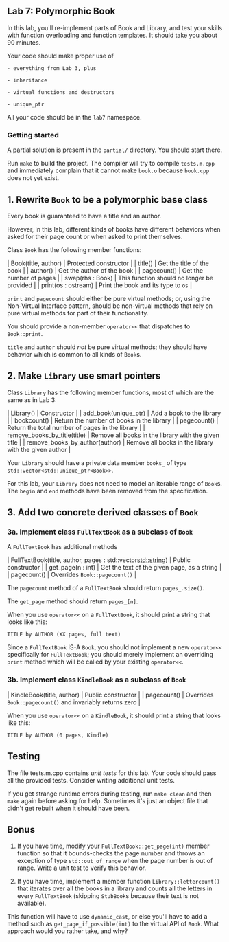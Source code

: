 ## Lab 7: Polymorphic Book

In this lab, you'll re-implement parts of Book and Library,
and test your skills with function overloading and function templates.
It should take you about 90 minutes.

Your code should make proper use of

    - everything from Lab 3, plus

    - inheritance

    - virtual functions and destructors

    - unique_ptr

All your code should be in the `lab7` namespace.

### Getting started

A partial solution is present in the `partial/` directory.
You should start there.

Run `make` to build the project. The compiler will try to compile `tests.m.cpp`
and immediately complain that it cannot make `book.o` because `book.cpp` does not
yet exist.


## 1. Rewrite `Book` to be a polymorphic base class

Every book is guaranteed to have a title and an author.

However, in this lab, different kinds of books have different
behaviors when asked for their page count or when asked to
print themselves.

Class `Book` has the following member functions:

| Book(title, author)            | Protected constructor |
| title()                        | Get the title of the book |
| author()                       | Get the author of the book |
| pagecount()                    | Get the number of pages |
| swap(rhs : Book)               | This function should no longer be provided |
| print(os : ostream)            | Print the book and its type to `os` |

`print` and `pagecount` should either be pure virtual methods; or,
using the Non-Virtual Interface pattern, should be non-virtual methods that
rely on pure virtual methods for part of their functionality.

You should provide a non-member `operator<<` that dispatches to `Book::print`.

`title` and `author` should _not_ be pure virtual methods; they should have
behavior which is common to all kinds of `Book`s.


## 2. Make `Library` use smart pointers

Class `Library` has the following member functions, most of which
are the same as in Lab 3:

| Library()                      | Constructor |
| add_book(unique_ptr<Book>)     | Add a book to the library |
| bookcount()                    | Return the number of books in the library |
| pagecount()                    | Return the total number of pages in the library |
| remove_books_by_title(title)   | Remove all books in the library with the given title |
| remove_books_by_author(author) | Remove all books in the library with the given author |

Your `Library` should have a private data member `books_`
of type `std::vector<std::unique_ptr<Book>>`.

For this lab, your `Library` does not need to model an iterable range of `Book`s.
The `begin` and `end` methods have been removed from the specification.


## 3. Add two concrete derived classes of `Book`

### 3a. Implement class `FullTextBook` as a subclass of `Book`

A `FullTextBook` has additional methods

| FullTextBook(title, author, pages : std::vector<std::string>) | Public constructor |
| get_page(n : int)                                             | Get the text of the given page, as a string |
| pagecount()                                                   | Overrides `Book::pagecount()` |

The `pagecount` method of a `FullTextBook` should return `pages_.size()`.

The `get_page` method should return `pages_[n]`.

When you use `operator<<` on a `FullTextBook`, it should print a string
that looks like this:

    TITLE by AUTHOR (XX pages, full text)

Since a `FullTextBook` IS-A `Book`, you should not implement a new `operator<<`
specifically for `FullTextBook`; you should merely implement an overriding
`print` method which will be called by your existing `operator<<`.


### 3b. Implement class `KindleBook` as a subclass of `Book`

| KindleBook(title, author)  | Public constructor |
| pagecount()                | Overrides `Book::pagecount()` and invariably returns zero |

When you use `operator<<` on a `KindleBook`, it should print a string
that looks like this:

    TITLE by AUTHOR (0 pages, Kindle)


## Testing

The file tests.m.cpp contains _unit tests_ for this lab. Your code should pass
all the provided tests. Consider writing additional unit tests.

If you get strange runtime errors during testing, run `make clean` and then `make` again
before asking for help. Sometimes it's just an object file that didn't get rebuilt
when it should have been.


## Bonus

1. If you have time, modify your `FullTextBook::get_page(int)` member function
so that it bounds-checks the page number and throws an exception of type `std::out_of_range`
when the page number is out of range. Write a unit test to verify this behavior.

2. If you have time, implement a member function `Library::lettercount()` that iterates
over all the books in a library and counts all the letters in every `FullTextBook`
(skipping `StubBook`s because their text is not available).

This function will have to use `dynamic_cast`, or else you'll have to add a method
such as `get_page_if_possible(int)` to the virtual API of `Book`. What approach would
you rather take, and why?
